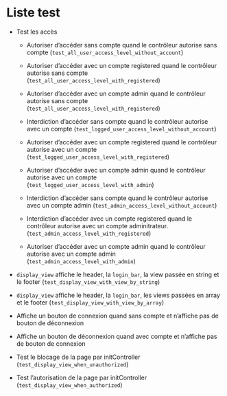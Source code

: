 # Liste test
- Test les accès
    - Autoriser d’accéder sans compte quand le contrôleur autorise sans compte
    (`test_all_user_access_level_without_account`)
    - Autoriser d’accéder avec un compte registered quand le contrôleur
    autorise sans compte (`test_all_user_access_level_with_registered`)
    - Autoriser d’accéder avec un compte admin quand le contrôleur autorise
    sans compte (`test_all_user_access_level_with_registered`)

    - Interdiction d’accéder sans compte quand le contrôleur autorise avec un
    compte (`test_logged_user_access_level_without_account`)
    - Autoriser d’accéder avec un compte registered quand le contrôleur 
    autorise avec un compte (`test_logged_user_access_level_with_registered`)
    - Autoriser d’accéder avec un compte admin quand le contrôleur autorise
    avec un compte (`test_logged_user_access_level_with_admin`)

    - Interdiction d’accéder sans compte quand le contrôleur autorise avec un
    compte admin (`test_admin_access_level_without_account`)
    - Interdiction d’accéder avec un compte registered quand le contrôleur
    autorise avec un compte adminitrateur.
    (`test_admin_access_level_with_registered`)
    - Autoriser d’accéder avec un compte admin quand le contrôleur autorise
    avec un compte admin (`test_admin_access_level_with_admin`)

- `display_view` affiche le header, la `login_bar`, la view passée en string et
le footer (`test_display_view_with_view_by_string`)

- `display_view` affiche le header, la `login_bar`, les views passées en array
et le footer (`test_display_view_with_view_by_array`)

- Affiche un bouton de connexion quand sans compte et n’affiche pas de bouton
de déconnexion
- Affiche un bouton de déconnexion quand avec compte et n’affiche pas de bouton
de connexion

- Test le blocage de la page par initController
(`test_display_view_when_unauthorized`)
- Test l’autorisation de la page par initController
(`test_display_view_when_authorized`)

